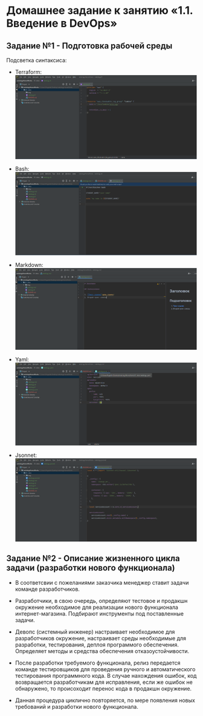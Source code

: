 # Домашнее задание к занятию «1.1. Введение в DevOps»

## Задание №1 - Подготовка рабочей среды

   Подсветка синтаксиса:

   * Terraform: ![Терраформ](img/terraform.png)

   * Bash: ![bahs](img/bash.png)

   * Markdown: ![markdown](img/markdown.png)

   * Yaml: ![Yaml](img/yaml.png)

   * Jsonnet: ![Jsonnet](img/json.png)

## Задание №2 - Описание жизненного цикла задачи (разработки нового функционала)

   * В соответсвии с пожеланиями заказчика менеджер ставит задачи команде разработчиков.

   * Разработчики, в свою очередь, определяют тестовое и продакшн окружение необходимое для реализации нового функционала интернет-магазина. Подбирают инструменты под поставленные задачи.

   * Девопс (системный инженер) настраивает необходимое для разработчиков окружение, настраивает среды необходимые для разработки, тестирования, деплоя программого обеспечения. Определяет методы и средства обеспечения отказоустойчивости.

   * После разработки требуемого функционала, релиз передается команде тестировщиков для проведения ручного и автоматического тестирования программного кода. В случае нахождения ошибок, код возвращается разработчикам для исправления, если же ошибок не обнаружено, то происоходит перенос кода в продакшн окружение.

   * Данная процедура циклично повторяется, по мере появления новых требований и разработки нового функционала.
